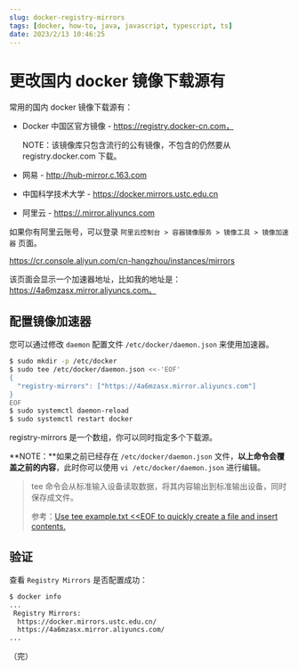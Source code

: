 ```yaml
---
slug: docker-registry-mirrors
tags: [docker, how-to, java, javascript, typescript, ts]
date: 2023/2/13 10:46:25
---
```


# 更改国内 docker 镜像下载源有

常用的国内 docker 镜像下载源有：

- Docker 中国区官方镜像 - https://registry.docker-cn.com，

  NOTE：该镜像库只包含流行的公有镜像，不包含的仍然要从 registry.docker.com 下载。

- 网易 - http://hub-mirror.c.163.com

- 中国科学技术大学 - https://docker.mirrors.ustc.edu.cn

- 阿里云 - [https://<your-id>.mirror.aliyuncs.com](https://<your-id>.mirror.aliyuncs.com)

如果你有阿里云账号，可以登录 `阿里云控制台 > 容器镜像服务 > 镜像工具 > 镜像加速器` 页面。

https://cr.console.aliyun.com/cn-hangzhou/instances/mirrors

该页面会显示一个加速器地址，比如我的地址是：https://4a6mzasx.mirror.aliyuncs.com。



## 配置镜像加速器

您可以通过修改 `daemon` 配置文件 `/etc/docker/daemon.json` 来使用加速器。

```bash
$ sudo mkdir -p /etc/docker
$ sudo tee /etc/docker/daemon.json <<-'EOF'
{
  "registry-mirrors": ["https://4a6mzasx.mirror.aliyuncs.com"]
}
EOF
$ sudo systemctl daemon-reload
$ sudo systemctl restart docker
```

registry-mirrors 是一个数组，你可以同时指定多个下载源。

**NOTE：**如果之前已经存在 `/etc/docker/daemon.json` 文件，**以上命令会覆盖之前的内容**，此时你可以使用 `vi /etc/docker/daemon.json` 进行编辑。

> tee 命令会从标准输入设备读取数据，将其内容输出到标准输出设备，同时保存成文件。
>
> 参考：[Use tee example.txt <<EOF to quickly create a file and insert contents.](https://medium.com/@forest.dewberry/use-tee-example-txt-eof-to-quickly-create-a-file-and-insert-contents-98d267c5ea9c)



## 验证

查看 `Registry Mirrors` 是否配置成功：

```bash
$ docker info
...
 Registry Mirrors:
  https://docker.mirrors.ustc.edu.cn/
  https://4a6mzasx.mirror.aliyuncs.com/
...
```



（完）

